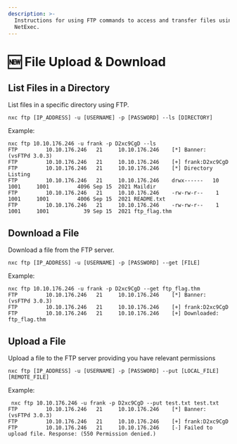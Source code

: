 ```yaml
---
description: >-
  Instructions for using FTP commands to access and transfer files using
  NetExec.
---
```


# 🆕 File Upload & Download

## List Files in a Directory

List files in a specific directory using FTP.

```
nxc ftp [IP_ADDRESS] -u [USERNAME] -p [PASSWORD] --ls [DIRECTORY]
```

Example:

```
nxc ftp 10.10.176.246 -u frank -p D2xc9CgD --ls
FTP         10.10.176.246   21     10.10.176.246    [*] Banner: (vsFTPd 3.0.3)
FTP         10.10.176.246   21     10.10.176.246    [+] frank:D2xc9CgD
FTP         10.10.176.246   21     10.10.176.246    [*] Directory Listing
FTP         10.10.176.246   21     10.10.176.246    drwx------   10 1001     1001         4096 Sep 15  2021 Maildir
FTP         10.10.176.246   21     10.10.176.246    -rw-rw-r--    1 1001     1001         4006 Sep 15  2021 README.txt
FTP         10.10.176.246   21     10.10.176.246    -rw-rw-r--    1 1001     1001           39 Sep 15  2021 ftp_flag.thm
```

## Download a File

Download a file from the FTP server.

```
nxc ftp [IP_ADDRESS] -u [USERNAME] -p [PASSWORD] --get [FILE]
```

Example:

```
nxc ftp 10.10.176.246 -u frank -p D2xc9CgD --get ftp_flag.thm
FTP         10.10.176.246   21     10.10.176.246    [*] Banner: (vsFTPd 3.0.3)
FTP         10.10.176.246   21     10.10.176.246    [+] frank:D2xc9CgD
FTP         10.10.176.246   21     10.10.176.246    [+] Downloaded: ftp_flag.thm
```

## Upload a File

Upload a file to the FTP server providing you have relevant permissions

```
nxc ftp [IP_ADDRESS] -u [USERNAME] -p [PASSWORD] --put [LOCAL_FILE] [REMOTE_FILE]
```

Example:

```
 nxc ftp 10.10.176.246 -u frank -p D2xc9CgD --put test.txt test.txt
FTP         10.10.176.246   21     10.10.176.246    [*] Banner: (vsFTPd 3.0.3)
FTP         10.10.176.246   21     10.10.176.246    [+] frank:D2xc9CgD
FTP         10.10.176.246   21     10.10.176.246    [-] Failed to upload file. Response: (550 Permission denied.)
```

